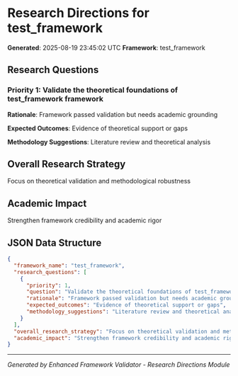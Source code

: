 # Research Directions for test_framework

**Generated**: 2025-08-19 23:45:02 UTC
**Framework**: test_framework

## Research Questions

### Priority 1: Validate the theoretical foundations of test_framework framework

**Rationale**: Framework passed validation but needs academic grounding

**Expected Outcomes**: Evidence of theoretical support or gaps

**Methodology Suggestions**: Literature review and theoretical analysis

## Overall Research Strategy

Focus on theoretical validation and methodological robustness

## Academic Impact

Strengthen framework credibility and academic rigor

## JSON Data Structure

```json
{
  "framework_name": "test_framework",
  "research_questions": [
    {
      "priority": 1,
      "question": "Validate the theoretical foundations of test_framework framework",
      "rationale": "Framework passed validation but needs academic grounding",
      "expected_outcomes": "Evidence of theoretical support or gaps",
      "methodology_suggestions": "Literature review and theoretical analysis"
    }
  ],
  "overall_research_strategy": "Focus on theoretical validation and methodological robustness",
  "academic_impact": "Strengthen framework credibility and academic rigor"
}
```

---

*Generated by Enhanced Framework Validator - Research Directions Module*
